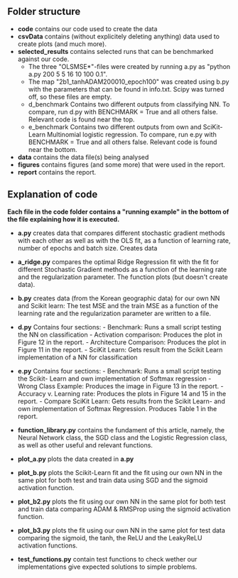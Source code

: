 ## Folder structure
- **code** contains our code used to create the data
- **csvData** contains (without explicitely deleting anything) data used to create plots (and much more).
- **selected_results** contains selected runs that can be benchmarked against our code.
  - The three "OLSMSE*"-files were created by running a.py as "python a.py 200 5 5 16 10 100 0.1".
  - The map "2b1_tanhADAM200010_epoch100" was created using b.py with the parameters that can be found in info.txt. Scipy was turned off, so these files are empty.
  - d_benchmark Contains two different outputs from classifying NN. To compare, run d.py with BENCHMARK = True and all others false. Relevant code is found near the top.
  - e_benchmark Contains two different outputs from own and SciKit- Learn Multinomial logistic regression. To compare, run e.py with BENCHMARK = True and all others false. Relevant code is found near the bottom.
- **data** contains the data file(s) being analysed
- **figures** contains figures (and some more) that were used in the report.
- **report** contains the report.

## Explanation of code
__Each file in the code folder contains a "running example" in the bottom of the file explaining how it is executed.__

- **a.py** creates data that compares different stochastic gradient methods with each other as well as with the OLS fit, as a function of learning rate, number of epochs and batch size. Creates data
- **a_ridge.py** compares the optimal Ridge Regression fit with the fit for different Stochastic Gradient methods as a function of the learning rate and the regularization parameter. The function plots (but doesn't create data).
- **b.py** creates data (from the Korean geographic data) for our own NN and Scikit learn: The test MSE and the train MSE as a function of the learning rate and the regularization parameter are written to a file. 
- **d.py**  Contains four sections: 
            - Benchmark: Runs a small script testing the NN on classification
            - Activation comparison: Produces the plot in Figure 12 in the report.
            - Architecture Comparison: Produces the plot in Figure 11 in the report.
            - SciKit Learn: Gets result from the Scikit Learn implementation of a NN for classification
- **e.py**  Contains four sections: 
            - Benchmark: Runs a small script testing the Scikit- Learn and own implementation of Softmax regression
            - Wrong Class Example: Produces the image in Figure 13 in the report.
            - Accuracy v. Learning rate: Produces the plots in Figure 14 and 15 in the report.
            - Compare SciKit Learn: Gets results from the Scikit Learn- and own implementation of Softmax Regression. Produces Table 1 in the report.

- **function_library.py** contains the fundament of this article, namely, the Neural Network class, the SGD class and the Logistic Regression class, as well as  other useful and relevant functions.
- **plot_a.py** plots the data created in **a.py**
- **plot_b.py** plots the Scikit-Learn fit and the fit using our own NN in the same plot for both test and train data using SGD and the sigmoid activation function.
- **plot_b2.py** plots the fit using our own NN in the same plot for both test and train data comparing ADAM & RMSProp using the sigmoid activation function.
- **plot_b3.py** plots the fit using our own NN in the same plot for test data comparing the sigmoid, the tanh, the ReLU and the LeakyReLU activation functions. 
- **test_functions.py** contain test functions to check wether our implementations give expected solutions to simple problems.
